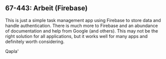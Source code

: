 67-443: Arbeit (Firebase)
---
This is just a simple task management app using Firebase to store data and handle authentication. There is much more to Firebase and an abundance of documentation and help from Google (and others).  This may not be the right solution for all applications, but it works well for many apps and definitely worth considering.

Qapla'